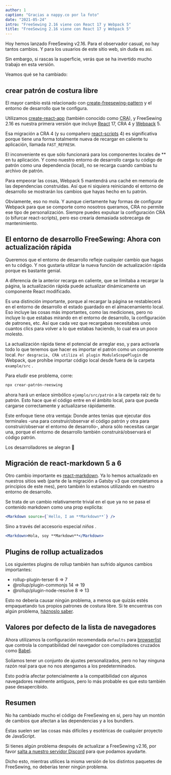 ```yaml
---
author: 1
caption: "Gracias a nappy.co por la foto"
date: "2021-05-24"
intro: "FreeSewing 2.16 viene con React 17 y Webpack 5"
title: "FreeSewing 2.16 viene con React 17 y Webpack 5"
---
```



Hoy hemos lanzado FreeSewing v2.16. Para el observador casual, no hay tantos cambios. Y para los usuarios de este sitio web, sin duda es así.

Sin embargo, si rascas la superficie, verás que se ha invertido mucho trabajo en esta versión.

Veamos qué se ha cambiado:

## crear patrón de costura libre

El mayor cambio está relacionado con [create-freesewing-pattern](https://www.npmjs.com/package/create-freesewing-pattern) y el entorno de desarrollo que te configura.

Utilizamos [create-react-app](https://www.npmjs.com/package/create-react-app) (también conocido como <abbr title='Create React App'>CRA</abbr>), y FreeSewing 2.16 es nuestra primera versión que incluye [React](https://reactjs.org/) 17, CRA 4 y [Webpack](https://webpack.js.org/) 5.

Esa migración a CRA 4 (y su compañero [react-scripts](https://www.npmjs.com/package/react-scripts) 4) es significativa porque tiene una forma totalmente nueva de recargar en caliente tu aplicación, llamada `FAST_REFRESH`.

El inconveniente es que sólo funcionará para los componentes locales de ** en tu aplicación. Y como nuestro entorno de desarrollo carga tu código de patrón como una dependencia (local), no se recarga cuando cambias tu archivo de patrón.

Para empeorar las cosas, Webpack 5 mantendrá una caché en memoria de las dependencias construidas. Así que ni siquiera reiniciando el entorno de desarrollo se mostrarán los cambios que hayas hecho en tu patrón.

Obviamente, eso no mola. Y aunque ciertamente hay formas de configurar Webpack para que se comporte como nosotros queramos, CRA no permite ese tipo de personalización. Siempre puedes expulsar la configuración CRA (o bifurcar react-scripts), pero eso crearía demasiada sobrecarga de mantenimiento.

## El entorno de desarrollo FreeSewing: Ahora con actualización rápida

Queremos que el entorno de desarrollo refleje cualquier cambio que hagas en tu código. Y nos gustaría utilizar la nueva función de actualización rápida porque es bastante genial.

A diferencia de la anterior recarga en caliente, que se limitaba a recargar la página, la actualización rápida puede actualizar dinámicamente un componente React modificado.

Es una distinción importante, porque al recargar la página se restablecerá en el entorno de desarrollo el estado guardado en el almacenamiento local. Eso incluye las cosas más importantes, como las mediciones, pero no incluye lo que estabas mirando en el entorno de desarrollo, la configuración de patrones, etc. Así que cada vez que recargabas necesitabas unos cuantos clics para volver a lo que estabas haciendo, lo cual era un poco molesto.

La actualización rápida tiene el potencial de arreglar eso, y para activarla todo lo que tenemos que hacer es importar el patrón como un componente local. `Por desgracia, CRA utiliza el plugin ModuleScopePlugin` de Webpack, que prohíbe importar código local desde fuera de la carpeta `example/src` .

Para eludir ese problema, corre:

```bash
npx crear-patrón-reeswing
```

ahora hará un enlace simbólico `ejemplo/src/patrón` a la carpeta raíz de tu patrón. Esto hace que el código entre en el ámbito local, para que pueda cargarse correctamente y actualizarse rápidamente.

Este enfoque tiene otra ventaja: Donde antes tenías que ejecutar dos terminales -una para construir/observar el código patrón y otra para construir/observar el entorno de desarrollo-, ahora sólo necesitas cargar una, porque el entorno de desarrollo también construirá/observará el código patrón.

Los desarrolladores se alegran 🎉

## Migración de react-markdown 5 a 6

Otro cambio importante es [react-markdown](https://www.npmjs.com/package/react-markdown). Ya lo hemos actualizado en nuestros sitios web (parte de la migración a Gatsby v3 que completamos a principios de este mes), pero también lo estamos utilizando en nuestro entorno de desarrollo.

Se trata de un cambio relativamente trivial en el que ya no se pasa el contenido markdown como una prop explícita:

```jsx
<Markdown source={`Hello, I am **Markdown**`} />
```

Sino a través del accesorio especial *niños* .

```jsx
<Markdown>Hola, soy **Markdown**</Markdown>
```

## Plugins de rollup actualizados

Los siguientes plugins de rollup también han sufrido algunos cambios importantes:

- rollup-plugin-terser 6 => 7
- @rollup/plugin-commonjs 14 => 19
- @rollup/plugin-node-resolve 8 => 13

Esto no debería causar ningún problema, a menos que quizás estés empaquetando tus propios patrones de costura libre. Si te encuentras con algún problema, [háznoslo saber](https://discord.freesewing.org/).

## Valores por defecto de la lista de navegadores

Ahora utilizamos la configuración recomendada `defaults` para [browserlist](https://github.com/browserslist/browserslist) que controla la compatibilidad del navegador con compiladores cruzados como [Babel](https://babeljs.io/).

Solíamos tener un conjunto de ajustes personalizados, pero no hay ninguna razón real para que no nos atengamos a los predeterminados.

Esto podría afectar potencialmente a la compatibilidad con algunos navegadores realmente antiguos, pero lo más probable es que esto también pase desapercibido.

## Resumen

No ha cambiado mucho el código de FreeSewing en sí, pero hay un montón de cambios que afectan a las dependencias y a los bundlers.

Éstas suelen ser las cosas más difíciles y esotéricas de cualquier proyecto de JavaScript.

Si tienes algún problema después de actualizar a FreeSewing v2.16, por favor [salta a nuestro servidor Discord](https://discord.freesewing.org/) para que podamos ayudarte.

Dicho esto, mientras utilices la misma versión de los distintos paquetes de FreeSewing, no deberías tener ningún problema.

